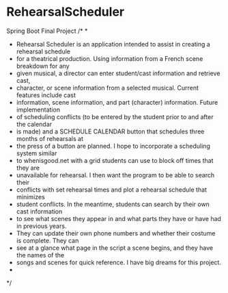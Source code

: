 # RehearsalScheduler
Spring Boot Final Project
/* 
 * 
 * Rehearsal Scheduler is an application intended to assist in creating a rehearsal schedule 
 * for a theatrical production. Using information from a French scene breakdown for any 
 * given musical, a director can enter student/cast information and retrieve cast, 
 * character, or scene information from a selected musical. Current features include cast 
 * information, scene information, and part (character) information. Future implementation 
 * of scheduling conflicts (to be entered by the student prior to and after the calendar 
 * is made) and a SCHEDULE CALENDAR button that schedules three months of rehearsals at 
 * the press of a button are planned. I hope to incorporate a scheduling system similar 
 * to whenisgood.net with a grid students can use to block off times that they are 
 * unavailable for rehearsal. I then want the program to be able to search their 
 * conflicts with set rehearsal times and plot a rehearsal schedule that minimizes 
 * student conflicts. In the meantime, students can search by their own cast information 
 * to see what scenes they appear in and what parts they have or have had in previous years. 
 * They can update their own phone numbers and whether their costume is complete. They can 
 * see at a glance what page in the script a scene begins, and they have the names of the 
 * songs and scenes for quick reference. I have big dreams for this project.
 * 
 */
